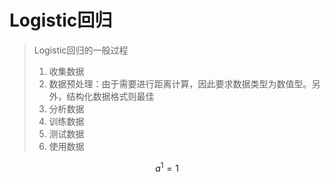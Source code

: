 # Logistic回归

> Logistic回归的一般过程
> 1. 收集数据
> 2. 数据预处理：由于需要进行距离计算，因此要求数据类型为数值型。另外，结构化数据格式则最佳
> 3. 分析数据
> 4. 训练数据
> 5. 测试数据
> 6. 使用数据

$$a^1=1$$

<script type="text/javascript" async
  src="https://cdn.mathjax.org/mathjax/latest/MathJax.js?config=TeX-MML-AM_CHTML">
</script>
